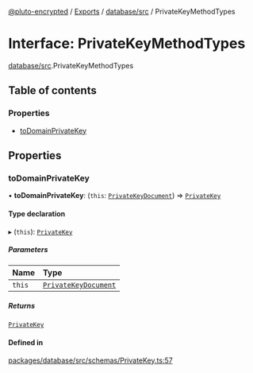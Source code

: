 [@pluto-encrypted](../README.md) / [Exports](../modules.md) / [database/src](../modules/database_src.md) / PrivateKeyMethodTypes

# Interface: PrivateKeyMethodTypes

[database/src](../modules/database_src.md).PrivateKeyMethodTypes

## Table of contents

### Properties

- [toDomainPrivateKey](database_src.PrivateKeyMethodTypes.md#todomainprivatekey)

## Properties

### toDomainPrivateKey

• **toDomainPrivateKey**: (`this`: [`PrivateKeyDocument`](../modules/database_src.md#privatekeydocument)) => [`PrivateKey`](../classes/database_src.WALLET_SDK_DOMAIN.PrivateKey.md)

#### Type declaration

▸ (`this`): [`PrivateKey`](../classes/database_src.WALLET_SDK_DOMAIN.PrivateKey.md)

##### Parameters

| Name | Type |
| :------ | :------ |
| `this` | [`PrivateKeyDocument`](../modules/database_src.md#privatekeydocument) |

##### Returns

[`PrivateKey`](../classes/database_src.WALLET_SDK_DOMAIN.PrivateKey.md)

#### Defined in

[packages/database/src/schemas/PrivateKey.ts:57](https://github.com/atala-community-projects/pluto-encrypted/blob/f75084b/packages/database/src/schemas/PrivateKey.ts#L57)
